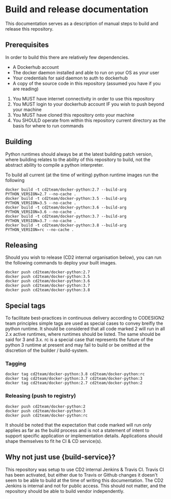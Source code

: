 # Build and release documentation

This documentation serves as a description of manual steps to build and release this repository. 

## Prerequisites

In order to build this there are relatively few dependencies.

- A Dockerhub account
- The docker daemon installed and able to run on your OS as your user
- Your credentials for said daemon to auth to dockerhub
- A copy of the source code in this repository (assumed you have if you are reading)

1. You MUST have internet connectivity in order to use this repository
2. You MUST login to your dockerhub account IF you wish to push beyond your machine
3. You MUST have cloned this repository onto your machine
4. You SHOULD operate from within this repository current directory as the basis for where to run commands

## Building

Python runtimes should always be at the latest building patch version, where building relates to the ability of this repository to build, not the abstract ability to compile a python interpreter.

To build all current (at the time of writing) python runtime images run the following

```shell
docker build -t cd2team/docker-python:2.7 --build-arg PYTHON_VERSION=2.7 --no-cache .
docker build -t cd2team/docker-python:3.5 --build-arg PYTHON_VERSION=3.5 --no-cache .
docker build -t cd2team/docker-python:3.6 --build-arg PYTHON_VERSION=3.6 --no-cache .
docker build -t cd2team/docker-python:3.7 --build-arg PYTHON_VERSION=3.7 --no-cache .
docker build -t cd2team/docker-python:3.8 --build-arg PYTHON_VERSION=rc --no-cache .
```

## Releasing

Should you wish to release (CD2 internal organisation below), you can run the following commands to deploy your built images.

```shell
docker push cd2team/docker-python:2.7
docker push cd2team/docker-python:3.5
docker push cd2team/docker-python:3.6
docker push cd2team/docker-python:3.7
docker push cd2team/docker-python:3.8
```

## Special tags

To facilitate best-practices in continuous delivery according to CODESIGN2 team principles simple tags are used as special cases to convey breifly the python runtime. It should be considered that all code marked 2 will run in all 2.x active runtimes, where runtimes should be listed. The same should be said for 3 and 3.x. rc is a special case that represents the future of the python 3 runtime at present and may fail to build or be omitted at the discretion of the builder / build-system.

### Tagging

```shell
docker tag cd2team/docker-python:3.8 cd2team/docker-python:rc
docker tag cd2team/docker-python:3.7 cd2team/docker-python:3
docker tag cd2team/docker-python:2.7 cd2team/docker-python:2
```

### Releasing (push to registry)

```shell
docker push cd2team/docker-python:2
docker push cd2team/docker-python:3
docker push cd2team/docker-python:rc
```

It should be noted that the expectation that code marked will run only applies as far as the build process and is not a statement of intent to support specific application or implementation details. Applications should shape themselves to fit he CI & CD service(s).


## Why not just use {build-service}?

This repository was setup to use CD2 internal Jenkins & Travis CI. Travis CI has been activated, but either due to Travis or Github changes it doesn't seem to be able to build at the time of writing this documentation. The CD2 Jenkins is internal and not for public access. This should not matter, and the repository should be able to build vendor independently.